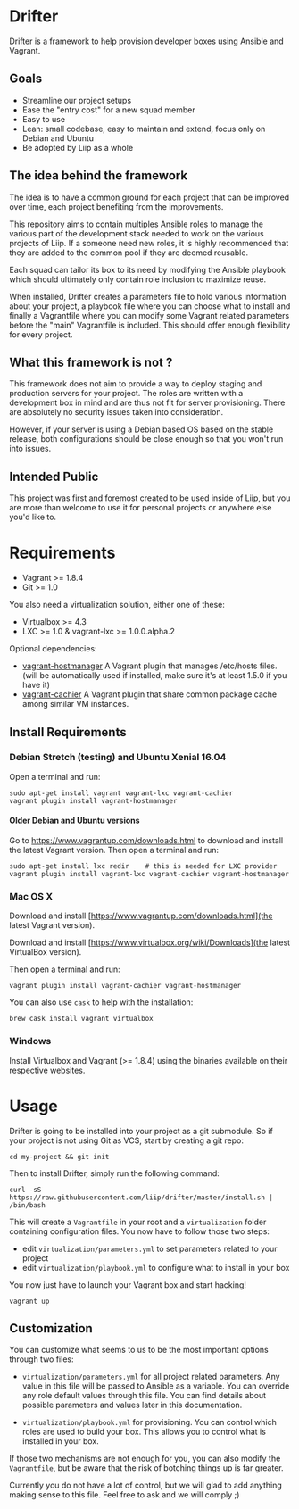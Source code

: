 Drifter
=======

Drifter is a framework to help provision developer boxes using Ansible and Vagrant.

Goals
-----

* Streamline our project setups
* Ease the "entry cost" for a new squad member
* Easy to use
* Lean: small codebase, easy to maintain and extend, focus only on Debian and Ubuntu
* Be adopted by Liip as a whole


The idea behind the framework
-----------------------------

The idea is to have a common ground for each project that can be improved over time, each project
benefiting from the improvements.

This repository aims to contain multiples Ansible roles to manage the various part of the development
stack needed to work on the various projects of Liip.  If a someone need new roles,
it is highly recommended that they are added to the common pool if they are deemed reusable.

Each squad can tailor its box to its need by modifying the Ansible playbook which should ultimately only
contain role inclusion to maximize reuse.

When installed, Drifter creates a parameters file to hold various information about your project, a
playbook file where you can choose what to install and finally a Vagrantfile where you can modify
some Vagrant related parameters before the "main" Vagrantfile is included. This should offer enough
flexibility for every project.


What this framework is not ?
----------------------------

This framework does not aim to provide a way to deploy staging and production servers for your project.
The roles are written with a development box in mind and are thus not fit for server provisioning. There
are absolutely no security issues taken into consideration.

However, if your server is using a Debian based OS based on the stable release, both configurations
should be close enough so that you won't run into issues.


Intended Public
---------------

This project was first and foremost created to be used inside of Liip, but you are more than
welcome to use it for personal projects or anywhere else you'd like to.


Requirements
============

* Vagrant >= 1.8.4
* Git >= 1.0

You also need a virtualization solution, either one of these:

* Virtualbox >= 4.3
* LXC >= 1.0 & vagrant-lxc >= 1.0.0.alpha.2

Optional dependencies:

* [vagrant-hostmanager](https://github.com/devopsgroup-io/vagrant-hostmanager) A Vagrant plugin that manages /etc/hosts files. (will be automatically used if installed, make sure it's at least 1.5.0 if you have it)
* [vagrant-cachier](https://github.com/fgrehm/vagrant-cachier) A Vagrant plugin that share common package cache among similar VM instances.


Install Requirements
--------------------

### Debian Stretch (testing) and Ubuntu Xenial 16.04

Open a terminal and run:

```
sudo apt-get install vagrant vagrant-lxc vagrant-cachier
vagrant plugin install vagrant-hostmanager
```

#### Older Debian and Ubuntu versions

Go to https://www.vagrantup.com/downloads.html to download and install the latest Vagrant version.
Then open a terminal and run:

```
sudo apt-get install lxc redir    # this is needed for LXC provider
vagrant plugin install vagrant-lxc vagrant-cachier vagrant-hostmanager
```

### Mac OS X

Download and install [https://www.vagrantup.com/downloads.html](the latest Vagrant version).

Download and install [https://www.virtualbox.org/wiki/Downloads](the latest VirtualBox version).

Then open a terminal and run:

```
vagrant plugin install vagrant-cachier vagrant-hostmanager
```

You can also use `cask` to help with the installation:

```
brew cask install vagrant virtualbox
```

### Windows

Install Virtualbox and Vagrant (>= 1.8.4) using the binaries available on their respective websites.


Usage
=====

Drifter is going to be installed into your project as a git submodule. So if your project is not using Git as VCS,
start by creating a git repo:

```
cd my-project && git init
```

Then to install Drifter, simply run the following command:

```
curl -sS https://raw.githubusercontent.com/liip/drifter/master/install.sh | /bin/bash
```

This will create a `Vagrantfile` in your root and a `virtualization` folder
containing configuration files. You now have to follow those two steps:

* edit `virtualization/parameters.yml` to set parameters related to your project
* edit `virtualization/playbook.yml` to configure what to install in your box

You now just have to launch your Vagrant box and start hacking!

```
vagrant up
```


Customization
-------------

You can customize what seems to us to be the most important options through two files:

* `virtualization/parameters.yml` for all project related parameters. Any value in this
file will be passed to Ansible as a variable. You can override any role default values
through this file. You can find details about possible parameters and values later in
this documentation.

* `virtualization/playbook.yml` for provisioning. You can control which roles are
used to build your box. This allows you to control what is installed in your box.

If those two mechanisms are not enough for you, you can also modify the `Vagrantfile`, but
be aware that the risk of botching things up is far greater.

Currently you do not have a lot of control, but we will glad to add anything making sense
to this file. Feel free to ask and we will comply ;)
